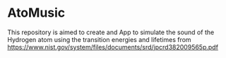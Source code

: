 # AtoMusic
This repository is aimed to create and App to simulate the sound of the Hydrogen atom using the transition energies and lifetimes from https://www.nist.gov/system/files/documents/srd/jpcrd382009565p.pdf
